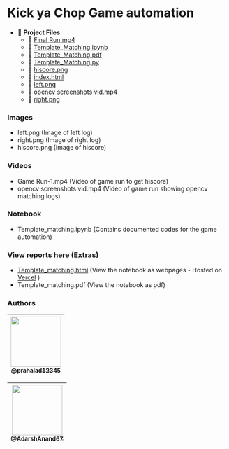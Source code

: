 # Kick ya Chop Game automation

- 📂 **Project Files**
  - 📄 [Final Run.mp4](Final%20Run.mp4)
  - 📄 [Template_Matching.ipynb](Template_Matching.ipynb)
  - 📄 [Template_Matching.pdf](Template_Matching.pdf)
  - 📄 [Template_Matching.py](Template_Matching.py)
  - 📄 [hiscore.png](hiscore.png)
  - 📄 [index.html](index.html)
  - 📄 [left.png](left.png)
  - 📄 [opencv screenshots vid.mp4](opencv%20screenshots%20vid.mp4)
  - 📄 [right.png](right.png)

### Images

- left.png (Image of left log)
- right.png (Image of right log)
- hiscore.png (Image of hiscore)

### Videos

- Game Run-1.mp4 (Video of game run to get hiscore)
- opencv screenshots vid.mp4 (Video of game run showing opencv matching logs)

### Notebook

- Template_matching.ipynb (Contains documented codes for the game automation)

### View reports here (Extras)

- [Template_matching.html](http://open-cv-game-automation.vercel.app/) (View the notebook as webpages - Hosted on [Vercel](https://vercel.com/) )
- Template_matching.pdf (View the notebook as pdf)

### Authors

| [<img src="https://github.com/prahalad12345.png?size=115" width=115><br><sub>@prahalad12345</sub>](https://github.com/prahalad12345) |
| :----------------------------------------------------------------------------------------------------------------------------------: |

| [<img src="https://github.com/AdarshAnand67.png?size=115" width=115><br><sub>@AdarshAnand67</sub>](https://github.com/AdarshAnand67) |
| :----------------------------------------------------------------------------------------------------------------------------------: |
